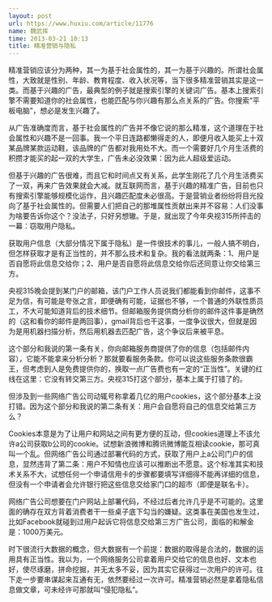 ```yaml
---
layout: post
url: https://www.huxiu.com/article/11776
name: 魏武挥
time: 2013-03-21 10:13
title: 精准营销与隐私
---
```

精准营销应该分为两种，其一为基于社会属性的，其一为基于兴趣的。所谓社会属性，大致就是性别、年龄、教育程度、收入状况等，当下很多精准营销其实是这一类。而基于兴趣的广告，最典型的例子就是搜索引擎的关键词广告。基本上搜索引擎不需要知道你的社会属性，也能匹配与你兴趣有那么点关系的广告。你搜索“平板电脑”，想必是发生兴趣了。

从广告准确度而言，基于社会属性的广告并不像它说的那么精准，这个道理在于社会属性和兴趣不是一回事。我一个平日连路都懒得走的人，即便月收入能买上十双某品牌某款运动鞋，该品牌的广告都对我用处不大。而一个需要好几个月生活费的积攒才能买的起一双的大学生，广告未必没效果：因为此人超级爱运动。

但基于兴趣的广告很难，而且它和时间点又有关系，此学生刚花了几个月生活费买了一双，再来广告效果就会大减。就互联网而言，基于兴趣的精准广告，目前也只有搜索引擎能够规模化运作，且兴趣匹配度未必很高。于是营销业者纷纷将目光投向了基于社会属性的。但需要人们把自己的那堆属性贡献出来并不容易：人们没事为啥要告诉你这个？没法子，只好另想辙。于是，就出现了今年央视315所抨击的一幕：窃取用户隐私。

获取用户信息（大部分情况下属于隐私）是一件很技术的事儿，一般人搞不明白，但怎样获取才是有正当性的，并不那么技术和复杂。我的看法就两条：1、用户是否自愿将此信息交给你；2、用户是否自愿将此信息交给你后还同意让你交给第三方。

央视315晚会提到某门户的邮箱，该门户工作人员说我们都能看到你邮件，这事不足为信，有可能是夸张之言，即便确有可能，证据也不够，一个普通的外联性质员工，不大可能知道背后的技术细节。但邮箱服务提供商分析你的邮件这件事是确然的（这和看你的邮件是两回事），gmail背后也干这事，一度争议很大，但就是因为是用机器扫描分析，然后用机器去匹配广告，这个争议后来被平息。

这个部分和我说的第一条有关，你向邮箱服务商提供了你的信息（包括邮件内容），它能不能拿来分析分析？那就要看服务条款。你可以说这些服务条款很霸王，但考虑到人是免费提供你的，换取一点广告费也有一定的“正当性”。关键的红线在这里：它没有转交第三方。央视315打这个部分，基本上属于打错了的。

但涉及到一些网络广告公司动辄号称拿着几亿的用户cookies，这个部分基本上没打错。因为这个部分和我说的第二条有关：用户会自愿将自己的信息交给第三方么？

Cookies本意是为了让用户和网站之间有更方便的互动，但cookies道理上不该允许a公司获取b公司的cookie。试想新浪微博和腾讯微博能互相读cookie，那可真叫一个乱。但网络广告公司通过部署代码的方式，获取了用户上a公司门户的信息，显然违背了第二条：用户不知情也应该可以推断出不愿意。这个标准其实和技术关系不大，试想任何一个申请信用卡的步骤都要填写详细得不能再详细的信息，但没有一个申请者会允许银行把这些信息交给家门口的超市（即便是联名卡）。

网络广告公司想要在门户网站上部署代码，不经过后者允许几乎是不可能的。这里面的确存在双方背着消费者干一些桌子底下勾当的嫌疑。这类事在美国也发生过，比如Facebook就碰到过用户起诉它将信息交给第三方广告公司，面临的和解金是：1000万美元。

时下很流行大数据的概念，但大数据有一个前提：数据的取得是合法的，数据的运用具有正当性。我以为，一个网络服务公司拿着用户交给它的信息也好、文本也好，使尽琢磨，拼命挖掘，并无太多不妥，因为其实它获得过一次用户的许可。往下走一步要串谋起来互通有无，依然要经过一次许可。精准营销必然是拿着隐私信息做文章，可未经许可那就叫“侵犯隐私”。

